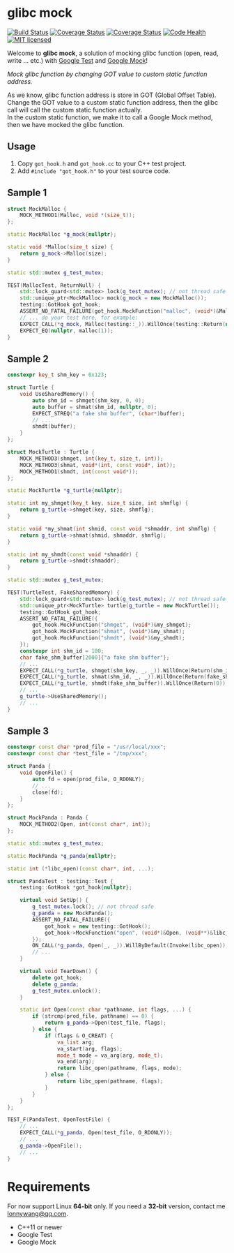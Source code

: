 # glibc mock

[![Build Status](https://travis-ci.org/lonnywang/glibcmock.svg?branch=master)](https://travis-ci.org/lonnywang/glibcmock)
[![Coverage Status](https://coveralls.io/repos/github/lonnywang/glibcmock/badge.svg?branch=master)](https://coveralls.io/github/lonnywang/glibcmock?branch=master)
[![Coverage Status](https://img.shields.io/codecov/c/github/lonnywang/glibcmock/master.svg)](https://codecov.io/gh/lonnywang/glibcmock)
[![Code Health](https://landscape.io/github/lonnywang/glibcmock/master/landscape.svg?style=flat)](https://landscape.io/github/lonnywang/glibcmock/master)
[![MIT licensed](https://img.shields.io/badge/license-MIT-blue.svg)](../master/LICENSE)
  
Welcome to **glibc mock**, a solution of mocking glibc function (open, read, write … etc.) with [Google Test](https://github.com/google/googletest) and [Google Mock](https://github.com/google/googletest/blob/master/googlemock/README.md)!  
  
*Mock glibc function by changing GOT value to custom static function address.*  
  
As we know, glibc function address is store in GOT (Global Offset Table).  
Change the GOT value to a custom static function address, then the glibc call will call the custom static function actually.  
In the custom static function, we make it to call a Google Mock method, then we have mocked the glibc function.

## Usage
1. Copy `got_hook.h` and `got_hook.cc` to your C++ test project.
2. Add `#include "got_hook.h"` to your test source code.

## Sample 1
```c++  
struct MockMalloc {
    MOCK_METHOD1(Malloc, void *(size_t));
};

static MockMalloc *g_mock{nullptr};

static void *Malloc(size_t size) {
    return g_mock->Malloc(size);
}

static std::mutex g_test_mutex;

TEST(MallocTest, ReturnNull) {
    std::lock_guard<std::mutex> lock(g_test_mutex); // not thread safe
    std::unique_ptr<MockMalloc> mock(g_mock = new MockMalloc());
    testing::GotHook got_hook;
    ASSERT_NO_FATAL_FAILURE(got_hook.MockFunction("malloc", (void*)&Malloc));
    // ... do your test here, for example:
    EXPECT_CALL(*g_mock, Malloc(testing::_)).WillOnce(testing::Return(nullptr));
    EXPECT_EQ(nullptr, malloc(1));
}
```

## Sample 2

```c++  
constexpr key_t shm_key = 0x123;

struct Turtle {
    void UseSharedMemory() {
        auto shm_id = shmget(shm_key, 0, 0);
        auto buffer = shmat(shm_id, nullptr, 0);
        EXPECT_STREQ("a fake shm buffer", (char*)buffer);
        // ...
        shmdt(buffer);
    }
};

struct MockTurtle : Turtle {
    MOCK_METHOD3(shmget, int(key_t, size_t, int));
    MOCK_METHOD3(shmat, void*(int, const void*, int));
    MOCK_METHOD1(shmdt, int(const void*));
};

static MockTurtle *g_turtle{nullptr};

static int my_shmget(key_t key, size_t size, int shmflg) {
    return g_turtle->shmget(key, size, shmflg);
}

static void *my_shmat(int shmid, const void *shmaddr, int shmflg) {
    return g_turtle->shmat(shmid, shmaddr, shmflg);
}

static int my_shmdt(const void *shmaddr) {
    return g_turtle->shmdt(shmaddr);
}

static std::mutex g_test_mutex;

TEST(TurtleTest, FakeSharedMemory) {
    std::lock_guard<std::mutex> lock(g_test_mutex); // not thread safe
    std::unique_ptr<MockTurtle> turtle(g_turtle = new MockTurtle());
    testing::GotHook got_hook;
    ASSERT_NO_FATAL_FAILURE({
        got_hook.MockFunction("shmget", (void*)&my_shmget);
        got_hook.MockFunction("shmat", (void*)&my_shmat);
        got_hook.MockFunction("shmdt", (void*)&my_shmdt);
    });
    constexpr int shm_id = 100;
    char fake_shm_buffer[2000]{"a fake shm buffer"};
    // ...
    EXPECT_CALL(*g_turtle, shmget(shm_key, _, _)).WillOnce(Return(shm_id));
    EXPECT_CALL(*g_turtle, shmat(shm_id, _, _)).WillOnce(Return(fake_shm_buffer));
    EXPECT_CALL(*g_turtle, shmdt(fake_shm_buffer)).WillOnce(Return(0));
    // ...
    g_turtle->UseSharedMemory();
    // ...
}
```  

## Sample 3
```c++  
constexpr const char *prod_file = "/usr/local/xxx";
constexpr const char *test_file = "/tmp/xxx";

struct Panda {
    void OpenFile() {
        auto fd = open(prod_file, O_RDONLY);
        // ...
        close(fd);
    }
};

struct MockPanda : Panda {
    MOCK_METHOD2(Open, int(const char*, int));
};

static std::mutex g_test_mutex;

static MockPanda *g_panda{nullptr};

static int (*libc_open)(const char*, int, ...);

struct PandaTest : testing::Test {
    testing::GotHook *got_hook{nullptr};

    virtual void SetUp() {
        g_test_mutex.lock(); // not thread safe
        g_panda = new MockPanda();
        ASSERT_NO_FATAL_FAILURE({
            got_hook = new testing::GotHook();
            got_hook->MockFunction("open", (void*)&Open, (void**)&libc_open);
        });
        ON_CALL(*g_panda, Open(_, _)).WillByDefault(Invoke(libc_open));
        // ...
    }

    virtual void TearDown() {
        delete got_hook;
        delete g_panda;
        g_test_mutex.unlock();
    }

    static int Open(const char *pathname, int flags, ...) {
        if (strcmp(prod_file, pathname) == 0) {
            return g_panda->Open(test_file, flags);
        } else {
            if (flags & O_CREAT) {
                va_list arg;
                va_start(arg, flags);
                mode_t mode = va_arg(arg, mode_t);
                va_end(arg);
                return libc_open(pathname, flags, mode);
            } else {
                return libc_open(pathname, flags);
            }
        }
    }
};

TEST_F(PandaTest, OpenTestFile) {
    // ...
    EXPECT_CALL(*g_panda, Open(test_file, O_RDONLY));
    // ...
    g_panda->OpenFile();
    // ...
}
```  

# Requirements
For now support Linux **64-bit** only. If you need a **32-bit** version, contact me [lonnywang@qq.com](mailto:lonnywang@qq.com).
  * C++11 or newer
  * Google Test
  * Google Mock

